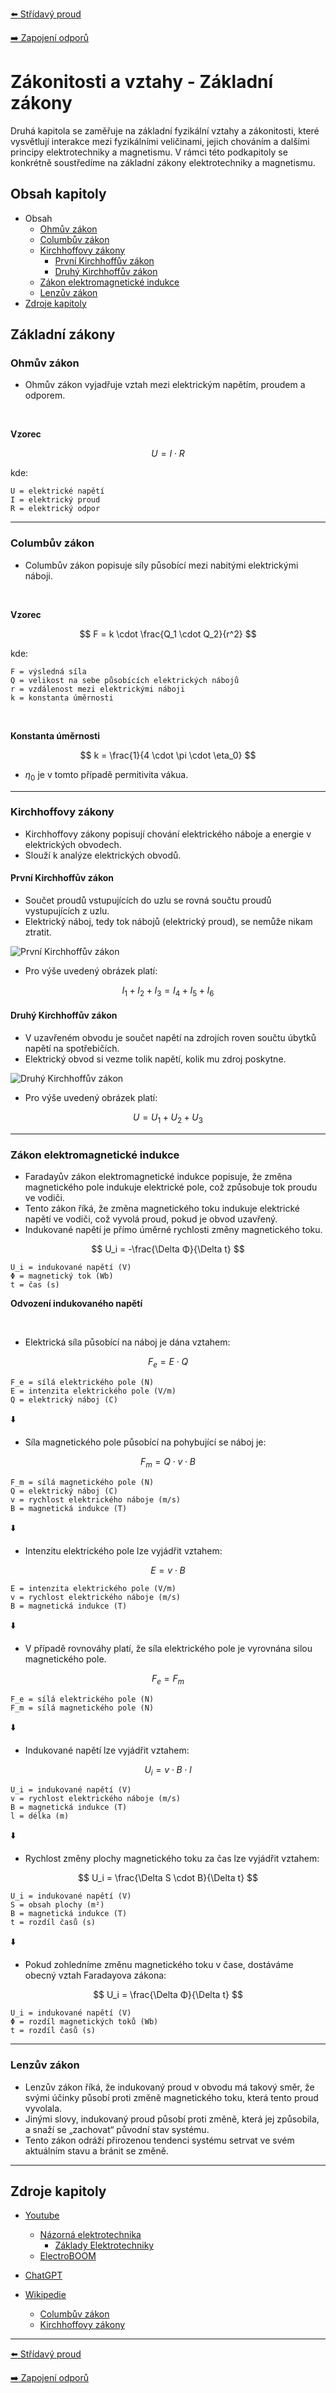 [:arrow_left: Střídavý proud](../kapitola_1/podkapitola_4.md)

[:arrow_right: Zapojení odporů](./podkapitola_2.md)





# Zákonitosti a vztahy - Základní zákony
Druhá kapitola se zaměřuje na základní fyzikální vztahy a zákonitosti, které vysvětlují interakce mezi fyzikálními veličinami, jejich chováním a dalšími principy elektrotechniky a magnetismu. V rámci této podkapitoly se konkrétně soustředíme na základní zákony elektrotechniky a magnetismu.





## Obsah kapitoly
- Obsah
    - [Ohmův zákon](#ohmův-zákon)
    - [Columbův zákon](#columbův-zákon)
    - [Kirchhoffovy zákony](#kirchhoffovy-zákony)
        - [První Kirchhoffův zákon](#první-kirchhoffův-zákon)
        - [Druhý Kirchhoffův zákon](#druhý-kirchhoffův-zákon)
    - [Zákon elektromagnetické indukce](#zákon-elektromagnetické-indukce)
    - [Lenzův zákon](#lenzův-zákon)
- [Zdroje kapitoly](#zdroje-kapitoly)





## Základní zákony



### Ohmův zákon
- Ohmův zákon vyjadřuje vztah mezi elektrickým napětím, proudem a odporem.

<br>

**Vzorec**

$$
U = I \cdot R
$$

kde: 

```
U = elektrické napětí
I = elektrický proud
R = elektrický odpor
```

---



### Columbův zákon
- Columbův zákon popisuje síly působící mezi nabitými elektrickými náboji.

<br>

**Vzorec**

$$
F = k \cdot \frac{Q_1 \cdot Q_2}{r^2}
$$

kde: 

```
F = výsledná síla
Q = velikost na sebe působících elektrických nábojů
r = vzdálenost mezi elektrickými náboji
k = konstanta úměrnosti
```

<br>

**Konstanta úměrnosti**

$$
k = \frac{1}{4 \cdot \pi \cdot \eta_0}
$$

- $\eta_0$ je v tomto případě permitivita vákua.

---



### Kirchhoffovy zákony
- Kirchhoffovy zákony popisují chování elektrického náboje a energie v elektrických obvodech.
- Slouží k analýze elektrických obvodů.



#### První Kirchhoffův zákon
- Součet proudů vstupujících do uzlu se rovná součtu proudů vystupujících z uzlu.
- Elektrický náboj, tedy tok nábojů (elektrický proud), se nemůže nikam ztratit.

![První Kirchhoffův zákon](../../img/kapitola_2/ilustrace_3.png)

- Pro výše uvedený obrázek platí:

$$
I_1 + I_2 + I_3 = I_4 + I_5 + I_6
$$



#### Druhý Kirchhoffův zákon
- V uzavřeném obvodu je součet napětí na zdrojích roven součtu úbytků napětí na spotřebičích.
- Elektrický obvod si vezme tolik napětí, kolik mu zdroj poskytne.

![Druhý Kirchhoffův zákon](../../img/kapitola_2/ilustrace_4.png)

- Pro výše uvedený obrázek platí:

$$
U = U_1 + U_2 + U_3
$$

---



### Zákon elektromagnetické indukce
- Faradayův zákon elektromagnetické indukce popisuje, že změna magnetického pole indukuje elektrické pole, což způsobuje tok proudu ve vodiči.
- Tento zákon říká, že změna magnetického toku indukuje elektrické napětí ve vodiči, což vyvolá proud, pokud je obvod uzavřený.
- Indukované napětí je přímo úměrné rychlosti změny magnetického toku.

$$
U_i = -\frac{\Delta Φ}{\Delta t}
$$

```
U_i = indukované napětí (V)
Φ = magnetický tok (Wb)
t = čas (s)
```

**Odvození indukovaného napětí**

<br>

- Elektrická síla působící na náboj je dána vztahem:

$$
    F_e = E \cdot Q  
$$

```
F_e = sílá elektrického pole (N)
E = intenzita elektrického pole (V/m)
Q = elektrický náboj (C)
```

:arrow_down:

- Síla magnetického pole působící na pohybující se náboj je:

$$
    F_m = Q \cdot v \cdot B   
$$

```
F_m = sílá magnetického pole (N)
Q = elektrický náboj (C)
v = rychlost elektrického náboje (m/s)
B = magnetická indukce (T)
```

:arrow_down:

- Intenzitu elektrického pole lze vyjádřit vztahem: 

$$
    E = v \cdot B
$$

```
E = intenzita elektrického pole (V/m)
v = rychlost elektrického náboje (m/s)
B = magnetická indukce (T)
```

:arrow_down:

- V případě rovnováhy platí, že síla elektrického pole je vyrovnána silou magnetického pole.

$$
    F_e = F_m
$$

```
F_e = sílá elektrického pole (N)
F_m = sílá magnetického pole (N)
```

:arrow_down:

- Indukované napětí​ lze vyjádřit vztahem:

$$
    U_i = v \cdot B \cdot l
$$

```
U_i = indukované napětí (V)
v = rychlost elektrického náboje (m/s)
B = magnetická indukce (T)
l = délka (m)
```

:arrow_down:

- Rychlost změny plochy magnetického toku za čas lze vyjádřit vztahem:

$$
    U_i = \frac{\Delta S \cdot B}{\Delta t}
$$

```
U_i = indukované napětí (V)
S = obsah plochy (m²)
B = magnetická indukce (T)
t = rozdíl časů (s)
```

:arrow_down:

- Pokud zohledníme změnu magnetického toku v čase, dostáváme obecný vztah Faradayova zákona:

$$
    U_i = \frac{\Delta Φ}{\Delta t}
$$

```
U_i = indukované napětí (V)
Φ = rozdíl magnetických toků (Wb)
t = rozdíl časů (s)
```

---



### Lenzův zákon
- Lenzův zákon říká, že indukovaný proud v obvodu má takový směr, že svými účinky působí proti změně magnetického toku, která tento proud vyvolala.
- Jinými slovy, indukovaný proud působí proti změně, která jej způsobila, a snaží se „zachovat“ původní stav systému.
- Tento zákon odráží přirozenou tendenci systému setrvat ve svém aktuálním stavu a bránit se změně.

---





## Zdroje kapitoly
- [Youtube](https://youtube.com/)
    - [Názorná elektrotechnika](https://youtube.com/@nazornaelektrotechnika)
        - [Základy Elektrotechniky](https://youtube.com/playlist?list=PL3r1xGSQfP9TBwvTqYEf6E-L9duHQbnir)
    - [ElectroBOOM](https://www.youtube.com/@ElectroBOOM)

- [ChatGPT](https://chatgpt.com/)

- [Wikipedie](https://wikipedia.org)
    - [Columbův zákon](https://cs.wikipedia.org/wiki/Coulomb%C5%AFv_z%C3%A1kon)
    - [Kirchhoffovy zákony](https://cs.wikipedia.org/wiki/Kirchhoffovy_z%C3%A1kony)

---





[:arrow_left: Střídavý proud](../kapitola_1/podkapitola_4.md)

[:arrow_right: Zapojení odporů](./podkapitola_2.md)